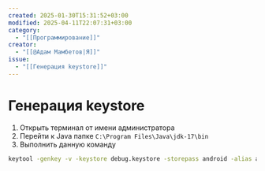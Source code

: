 ```yaml
---
created: 2025-01-30T15:31:52+03:00
modified: 2025-04-11T22:07:31+03:00
category:
  - "[[Программирование]]"
creator:
  - "[[@Адам Мамбетов|Я]]"
issue:
  - "[[Генерация keystore]]"
---
```


# Генерация keystore

 1. Открыть терминал от имени администратора
 2. Перейти к Java папке `C:\Program Files\Java\jdk-17\bin`
 3. Выполнить данную команду

```bash
keytool -genkey -v -keystore debug.keystore -storepass android -alias androiddebugkey -keypass android -keyalg RSA -keysize 2048 -validity 10000 -dname "C=US, O=Android, CN=Android Debug"
```
